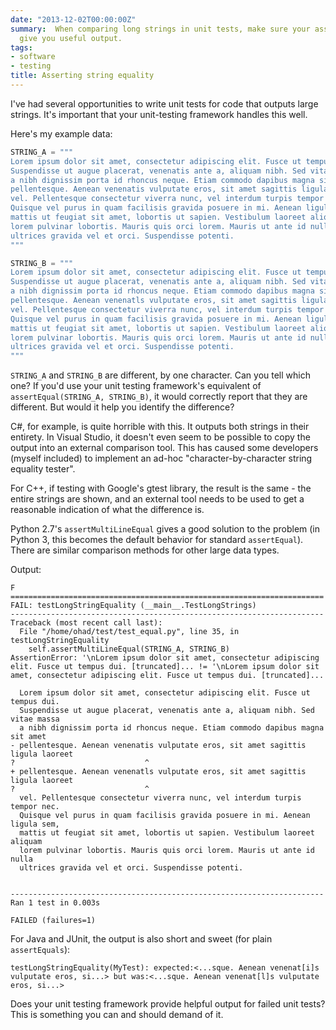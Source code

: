 ```yaml
---
date: "2013-12-02T00:00:00Z"
summary:  When comparing long strings in unit tests, make sure your assertion failures
  give you useful output.
tags:
- software
- testing
title: Asserting string equality
---
```


<!-- markdownlint-disable MD013 -->

I've had several opportunities to write unit tests for code that outputs large
strings. It's important that your unit-testing framework handles this well.

Here's my example data:

```python
STRING_A = """
Lorem ipsum dolor sit amet, consectetur adipiscing elit. Fusce ut tempus dui.
Suspendisse ut augue placerat, venenatis ante a, aliquam nibh. Sed vitae massa
a nibh dignissim porta id rhoncus neque. Etiam commodo dapibus magna sit amet
pellentesque. Aenean venenatis vulputate eros, sit amet sagittis ligula laoreet
vel. Pellentesque consectetur viverra nunc, vel interdum turpis tempor nec.
Quisque vel purus in quam facilisis gravida posuere in mi. Aenean ligula sem,
mattis ut feugiat sit amet, lobortis ut sapien. Vestibulum laoreet aliquam
lorem pulvinar lobortis. Mauris quis orci lorem. Mauris ut ante id nulla
ultrices gravida vel et orci. Suspendisse potenti.
"""

STRING_B = """
Lorem ipsum dolor sit amet, consectetur adipiscing elit. Fusce ut tempus dui.
Suspendisse ut augue placerat, venenatis ante a, aliquam nibh. Sed vitae massa
a nibh dignissim porta id rhoncus neque. Etiam commodo dapibus magna sit amet
pellentesque. Aenean venenatls vulputate eros, sit amet sagittis ligula laoreet
vel. Pellentesque consectetur viverra nunc, vel interdum turpis tempor nec.
Quisque vel purus in quam facilisis gravida posuere in mi. Aenean ligula sem,
mattis ut feugiat sit amet, lobortis ut sapien. Vestibulum laoreet aliquam
lorem pulvinar lobortis. Mauris quis orci lorem. Mauris ut ante id nulla
ultrices gravida vel et orci. Suspendisse potenti.
"""
```

`STRING_A` and `STRING_B` are different, by one character. Can you tell which
one?  If you'd use your unit testing framework's equivalent of
`assertEqual(STRING_A, STRING_B)`, it would correctly report that they are
different. But would it help you identify the difference?

C#, for example, is quite horrible with this. It outputs both strings in their
entirety. In Visual Studio, it doesn't even seem to be possible to copy the
output into an external comparison tool. This has caused some developers
(myself included) to implement an ad-hoc "character-by-character string
equality tester".

For C++, if testing with Google's gtest library, the result is the same - the
entire strings are shown, and an external tool needs to be used to get a
reasonable indication of what the difference is.

Python 2.7's `assertMultiLineEqual` gives a good solution to the problem (in
Python 3, this becomes the default behavior for standard `assertEqual`). There
are similar comparison methods for other large data types.

Output:

```text
F
======================================================================
FAIL: testLongStringEquality (__main__.TestLongStrings)
----------------------------------------------------------------------
Traceback (most recent call last):
  File "/home/ohad/test/test_equal.py", line 35, in testLongStringEquality
    self.assertMultiLineEqual(STRING_A, STRING_B)
AssertionError: '\nLorem ipsum dolor sit amet, consectetur adipiscing elit. Fusce ut tempus dui. [truncated]... != '\nLorem ipsum dolor sit amet, consectetur adipiscing elit. Fusce ut tempus dui. [truncated]...
  
  Lorem ipsum dolor sit amet, consectetur adipiscing elit. Fusce ut tempus dui.
  Suspendisse ut augue placerat, venenatis ante a, aliquam nibh. Sed vitae massa
  a nibh dignissim porta id rhoncus neque. Etiam commodo dapibus magna sit amet
- pellentesque. Aenean venenatis vulputate eros, sit amet sagittis ligula laoreet
?                             ^
+ pellentesque. Aenean venenatls vulputate eros, sit amet sagittis ligula laoreet
?                             ^
  vel. Pellentesque consectetur viverra nunc, vel interdum turpis tempor nec.
  Quisque vel purus in quam facilisis gravida posuere in mi. Aenean ligula sem,
  mattis ut feugiat sit amet, lobortis ut sapien. Vestibulum laoreet aliquam
  lorem pulvinar lobortis. Mauris quis orci lorem. Mauris ut ante id nulla
  ultrices gravida vel et orci. Suspendisse potenti.


----------------------------------------------------------------------
Ran 1 test in 0.003s

FAILED (failures=1)
```

For Java and JUnit, the output is also short and sweet (for plain `assertEquals`):

```text
testLongStringEquality(MyTest): expected:<...sque. Aenean venenat[i]s vulputate eros, si...> but was:<...sque. Aenean venenat[l]s vulputate eros, si...>
```

Does your unit testing framework provide helpful output for failed unit tests?
This is something you can and should demand of it.
